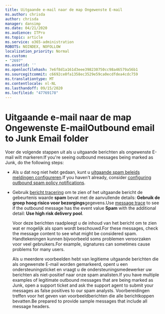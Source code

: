 ```yaml
---
title: Uitgaande e-mail naar de map Ongewenste E-mail
ms.author: chrisda
author: chrisda
manager: dansimp
ms.date: 04/21/2020
ms.audience: ITPro
ms.topic: article
ms.service: o365-administration
ROBOTS: NOINDEX, NOFOLLOW
localization_priority: Normal
ms.custom:
- "2697"
ms.assetid: ''
ms.openlocfilehash: 7e6f8d1a161d3eee398230750cc98a46579a56b1
ms.sourcegitcommit: c6692ce0fa1358ec3529e59ca0ecdfdea4cdc759
ms.translationtype: MT
ms.contentlocale: nl-NL
ms.lasthandoff: 09/15/2020
ms.locfileid: "47769178"
---
```

# <a name="outbound-email-to-junk-email-folder"></a><span data-ttu-id="b9e0d-102">Uitgaande e-mail naar de map Ongewenste E-mail</span><span class="sxs-lookup"><span data-stu-id="b9e0d-102">Outbound email to Junk Email folder</span></span>

<span data-ttu-id="b9e0d-103">Voer de volgende stappen uit als u uitgaande berichten als ongewenste E-mail wilt markeren:</span><span class="sxs-lookup"><span data-stu-id="b9e0d-103">If you're seeing outbound messages being marked as Junk, do the following steps:</span></span>

- <span data-ttu-id="b9e0d-104">Als u dat nog niet hebt gedaan, kunt u [uitgaande spam beleids meldingen configureren](https://docs.microsoft.com/microsoft-365/security/office-365-security/configure-the-outbound-spam-policy).</span><span class="sxs-lookup"><span data-stu-id="b9e0d-104">If you haven't already, consider [configuring outbound spam policy notifications](https://docs.microsoft.com/microsoft-365/security/office-365-security/configure-the-outbound-spam-policy).</span></span>

- <span data-ttu-id="b9e0d-105">Gebruik [bericht tracering](https://docs.microsoft.com/microsoft-365/security/office-365-security/message-trace-scc) om te zien of het uitgaande bericht de gebeurtenis waarde **spam** bevat met de aanvullende details: **Gebruik de groep hoog risico voor bezorgings**gegevens.</span><span class="sxs-lookup"><span data-stu-id="b9e0d-105">Use [message trace](https://docs.microsoft.com/microsoft-365/security/office-365-security/message-trace-scc) to see if the outbound message has the event value **Spam** with the additional detail: **Use high risk delivery pool**.</span></span>

  <span data-ttu-id="b9e0d-106">Voor deze berichten raadpleegt u de inhoud van het bericht om te zien wat er mogelijk als spam wordt beschouwd.</span><span class="sxs-lookup"><span data-stu-id="b9e0d-106">For these messages, check the message content to see what might be considered spam.</span></span> <span data-ttu-id="b9e0d-107">Handtekeningen kunnen bijvoorbeeld soms problemen veroorzaken voor veel gebruikers.</span><span class="sxs-lookup"><span data-stu-id="b9e0d-107">For example, signatures can sometimes cause problems for many users.</span></span>

  <span data-ttu-id="b9e0d-108">Als u meerdere voorbeelden hebt van legitieme uitgaande berichten die als ongewenste E-mail worden gemarkeerd, opent u een ondersteuningsticket en vraagt u de ondersteuningsmedewerker uw berichten als niet-positief naar onze spam analisten.</span><span class="sxs-lookup"><span data-stu-id="b9e0d-108">If you have multiple examples of legitimate outbound messages that are being marked as Junk, open a support ticket and ask the support agent to submit your messages as false positives to our spam analysts.</span></span> <span data-ttu-id="b9e0d-109">Voorbereidingen treffen voor het geven van voorbeeldberichten die alle berichtkoppen bevatten.</span><span class="sxs-lookup"><span data-stu-id="b9e0d-109">Be prepared to provide sample messages that include all message headers.</span></span>
